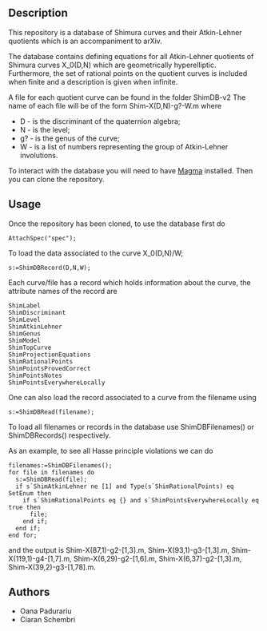 Description
--

This repository is a database of Shimura curves and their Atkin-Lehner quotients
which is an accompaniment to arXiv.

The database contains defining equations for all Atkin-Lehner quotients of Shimura curves X_0(D,N) which are geometrically hyperelliptic. Furthermore, the
set of rational points on the quotient curves is included when finite and a description is given when infinite.  

A file for each quotient curve can be found in the folder ShimDB-v2
The name of each file will be of the form
Shim-X(D,N)-g?-W.m
where
* D - is the discriminant of the quaternion algebra;
* N - is the level;
* g? - is the genus of the curve;
* W - is a list of numbers representing the group of Atkin-Lehner involutions.

To interact with the database you will need to have [Magma](http://magma.maths.usyd.edu.au/magma/) installed. Then you can clone the repository.

Usage
--

Once the repository has been cloned, to use the database first do
```
AttachSpec("spec");
```

To load the data associated to the curve X_0(D,N)/W;
```
s:=ShimDBRecord(D,N,W);
```

Each curve/file has a record which holds information about the curve, the attribute names of the record are
```
ShimLabel
ShimDiscriminant
ShimLevel
ShimAtkinLehner
ShimGenus
ShimModel
ShimTopCurve
ShimProjectionEquations
ShimRationalPoints
ShimPointsProvedCorrect
ShimPointsNotes
ShimPointsEverywhereLocally
```

One can also load the record associated to a curve from the filename using
```
s:=ShimDBRead(filename);
```

To load all filenames or records in the database use
ShimDBFilenames() or
ShimDBRecords() respectively.

As an example, to see all Hasse principle violations we can do
```
filenames:=ShimDBFilenames();
for file in filenames do
  s:=ShimDBRead(file);
  if s`ShimAtkinLehner ne [1] and Type(s`ShimRationalPoints) eq SetEnum then
    if s`ShimRationalPoints eq {} and s`ShimPointsEverywhereLocally eq true then
      file;
    end if;
  end if;
end for;
```
and the output is
Shim-X(87,1)-g2-[1,3].m,
Shim-X(93,1)-g3-[1,3].m,
Shim-X(119,1)-g4-[1,7].m,
Shim-X(6,29)-g2-[1,6].m,
Shim-X(6,37)-g2-[1,3].m,
Shim-X(39,2)-g3-[1,78].m.

Authors
--

* Oana Padurariu
* Ciaran Schembri
